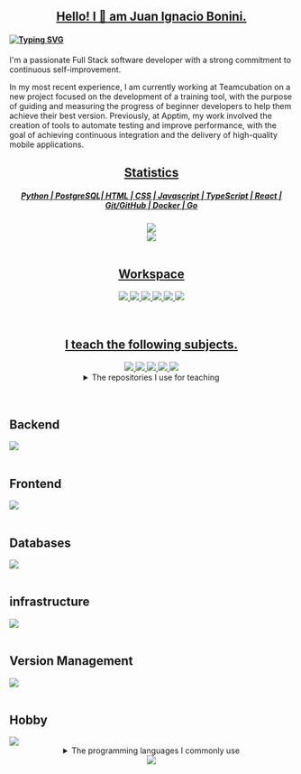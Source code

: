<h2 align="center"><a href="#">Hello! I 👋 am Juan Ignacio Bonini.</a></h2>
<h4 align="left">

[![Typing SVG](https://readme-typing-svg.herokuapp.com?color=0078D4&lines=Full+stack+developer;Continuous+self-improvement;Continuous+Learner;Problem+Solver)](https://git.io/typing-svg)
</h4>
<div>
  <span align="left"><p>I'm a passionate Full Stack software developer with a strong commitment to continuous self-improvement.</p>

<p>In my most recent experience, I am currently working at Teamcubation on a new project focused on the development of a training tool, with the purpose of guiding and measuring the progress of beginner developers to help them achieve their best version. Previously, at Apptim, my work involved the creation of tools to automate testing and improve performance, with the goal of achieving continuous integration and the delivery of high-quality mobile applications.</p></span>
</div>
<div align="center">
  <h2 align="center"><a href="#">Statistics</a></h2>
    <h5 align="center"> <a href="#">Python | PostgreSQL|  HTML | CSS | Javascript | TypeScript | React | Git/GitHub | Docker | Go</a> </h5>
  <img src="https://github-readme-streak-stats.herokuapp.com/?user=ioanne&theme=tokyonight" />
</div>
<div align="center">
    <a href="https://www.linkedin.com/in/juan-ignacio-bonini/">
    <img src="https://img.shields.io/badge/linkedin-%230077B5.svg?&style=for-the-badge&logo=linkedin&logoColor=white" />
  </a>
</div>
<br clear="both">
<div align="center">
  <h2 align="center"><a href="#">Workspace</a></h2>
  <a href="#">
    <img src="https://img.shields.io/badge/Ubuntu-E95420?style=for-the-badge&logo=ubuntu&logoColor=white" />
  </a>
  <a href="#">
    <img src="https://img.shields.io/badge/mac-384d54?style=for-the-badge&logo=macOS&logoColor=white" />
  </a>
  <a href="#">
    <img src="https://img.shields.io/badge/windows-%230078D6.svg?&style=for-the-badge&logo=windows&logoColor=white" />
  </a>
  <a href="#">
    <img src="https://img.shields.io/badge/VSCode-0078D4?style=for-the-badge&logo=visual%20studio%20code&logoColor=white" />
  </a>
  <a href="#">
    <img src="https://img.shields.io/badge/docker-%230db7ed.svg?&style=for-the-badge&logo=docker&logoColor=white" />
  </a>
  <a href="#">
    <img src="https://img.shields.io/badge/terminal-552233?style=for-the-badge&logo=powershell&logoColor=white" />
  </a>
</div>
<br clear="both">
<br clear="both">

<div align="center">
  <h2 align="center"><a href="#">I teach the following subjects.</a></h2>
  <a href="#">
    <img src="https://img.shields.io/badge/Técnicas de programación-1157FF?style=for-the-badge&logo=python&logoColor=white" />
  </a>
  <a href="#">
    <img src="https://img.shields.io/badge/Programación Aplicada-1157FF?style=for-the-badge&logo=python&logoColor=white" />
  </a>
  <a href="#">
    <img src="https://img.shields.io/badge/Diagramación Lógica-1157FF?style=for-the-badge&logo=python&logoColor=white" />
  </a>
  <a href="#">
    <img src="https://img.shields.io/badge/Backend-1157FF?style=for-the-badge&logo=django&logoColor=white" />
  </a>
  <a href="#">
    <img src="https://img.shields.io/badge/Técnicas Aplicada-1157FF?style=for-the-badge&logo=python&logoColor=white" />
  </a>
</div>

<div align="center">
  <details>
    <summary>The repositories I use for teaching</summary>
  </details>
</div>

<br clear="both">
<div align="left">
<br clear="both">
  <h2 align="left">Backend</h2>
  <a href="#">
    <img src="https://skillicons.dev/icons?i=py,django,fastapi,flask,rabbitmq,tensorflow,js,go,cs,dotnet&theme=dark" />
  </a>
  
  <br clear="both">
  <br clear="both">
  <h2 align="left">Frontend</h2>
  <a href="#">
    <img src="https://skillicons.dev/icons?i=html,css,js,ts,react,redux,jquery&theme=dark" />
  </a>
  <br clear="both">
  <br clear="both">
  <h2 align="left">Databases</h2>
  <a href="#">
    <img src="https://skillicons.dev/icons?i=postgres,mysql,mongodb,redis,sqlite&theme=dark" />
  </a>
  <br clear="both">
  <br clear="both">
  <h2 align="left">infrastructure</h2>
  <a href="#">
    <img src="https://skillicons.dev/icons?i=aws,linux,nginx,kubernetes,docker,powershell&theme=dark" />
  </a>
  <br clear="both">
  <br clear="both">
  <h2 align="left">Version Management</h2>
  <a href="#">
    <img src="https://skillicons.dev/icons?i=git,github&theme=dark" />
  </a>
  <br clear="both">
  <br clear="both">
  <h2 align="left">Hobby</h2>
  <a href="#">
    <img src="https://skillicons.dev/icons?i=unity,unreal,arduino&theme=dark" />
  </a>
</div>

<div align="center">
  <details>
    <summary>The programming languages I commonly use</summary>
    <a href="#">
      <img src="https://github-readme-stats.vercel.app/api/top-langs/?username=ioanne&layout=compact&langs_count=20&theme=city_lights" align="center" />
    </a>
  </details>
</div>

<div align="center">
  <a href="#">
    <img alingn="center" src="https://profile-counter.glitch.me/ioanne/count.svg" />
  </a>
</div>
